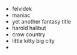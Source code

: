- felvidek
- maniac
- yet another fantasy title
- harold halibut
- crow country
- little kitty big city
-